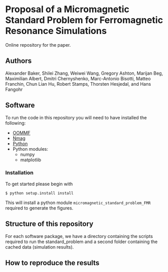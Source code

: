 # Proposal of a Micromagnetic Standard Problem for Ferromagnetic Resonance Simulations

Online repository for the paper.

## Authors
Alexander Baker, Shilei Zhang, Weiwei Wang, Gregory Ashton, Marijan Beg,
Maximilian Albert, Dmitri Chernyshenko, Marc-Antonio Bisotti, Matteo Franchin,
Chun Lian Hu, Robert Stamps, Thorsten Hesjedal, and Hans Fangohr

## Software

To run the code in this repository you will need to have installed the following:

* [OOMMF](http://math.nist.gov/oommf/) 
* [Nmag](http://nmag.soton.ac.uk/nmag/) 
* [Python](https://www.python.org)
* Python modules:
  * numpy
  * matplotlib

### Installation

To get started please begin with

    $ python setup.install install

This will install a python module `micromagnetic_standard_problem_FMR` required
to generate the figures.

## Structure of this repository

For each software package, we have a directory containing the scripts required
to run the standard_problem and a second folder containing the cached data
(simulation results).

## How to reproduce the results 
